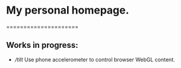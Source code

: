 # My personal homepage. #
=====================

## Works in progress: ##

* _/tilt_ Use phone accelerometer to control browser WebGL content.
